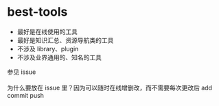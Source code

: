 # best-tools
- 最好是在线使用的工具
- 最好是知识汇总、资源导航类的工具
- 不涉及 library、plugin
- 不涉及业界通用的、知名的工具

参见 issue
<br>
<br>
为什么要放在 issue 里？因为可以随时在线增删改，而不需要每次更改后 add commit push